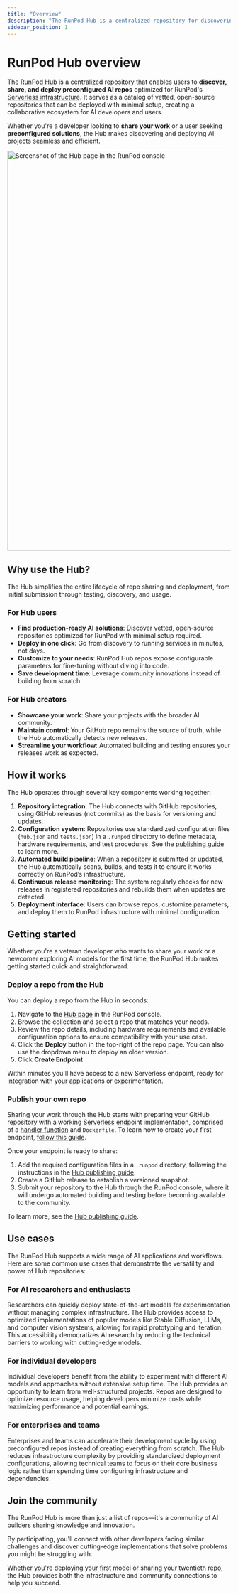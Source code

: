 ```yaml
---
title: "Overview"
description: "The RunPod Hub is a centralized repository for discovering, sharing, and deploying preconfigured AI repos optimized for RunPod's Serverless infrastructure."
sidebar_position: 1
---
```


# RunPod Hub overview

The RunPod Hub is a centralized repository that enables users to **discover, share, and deploy preconfigured AI repos** optimized for RunPod's [Serverless infrastructure](/serverless/overview/). It serves as a catalog of vetted, open-source repositories that can be deployed with minimal setup, creating a collaborative ecosystem for AI developers and users.


Whether you're a developer looking to **share your work** or a user seeking **preconfigured solutions**, the Hub makes discovering and deploying AI projects seamless and efficient.

<img src="/img/docs/hub-homepage.png" width="900" alt="Screenshot of the Hub page in the RunPod console"/>

## Why use the Hub?

The Hub simplifies the entire lifecycle of repo sharing and deployment, from initial submission through testing, discovery, and usage.

### For Hub users

- **Find production-ready AI solutions**: Discover vetted, open-source repositories optimized for RunPod with minimal setup required.
- **Deploy in one click**: Go from discovery to running services in minutes, not days.
- **Customize to your needs**: RunPod Hub repos expose configurable parameters for fine-tuning without diving into code.
- **Save development time**: Leverage community innovations instead of building from scratch.

### For Hub creators

- **Showcase your work**: Share your projects with the broader AI community.
- **Maintain control**: Your GitHub repo remains the source of truth, while the Hub automatically detects new releases.
- **Streamline your workflow**: Automated building and testing ensures your releases work as expected.

## How it works

The Hub operates through several key components working together:

1. **Repository integration**: The Hub connects with GitHub repositories, using GitHub releases (not commits) as the basis for versioning and updates.
2. **Configuration system**: Repositories use standardized configuration files (`hub.json` and `tests.json`) in a `.runpod` directory to define metadata, hardware requirements, and test procedures. See the [publishing guide](/hub/publishing-guide) to learn more.
3. **Automated build pipeline**: When a repository is submitted or updated, the Hub automatically scans, builds, and tests it to ensure it works correctly on RunPod’s infrastructure.
4. **Continuous release monitoring**: The system regularly checks for new releases in registered repositories and rebuilds them when updates are detected.
5. **Deployment interface**: Users can browse repos, customize parameters, and deploy them to RunPod infrastructure with minimal configuration.

## Getting started

Whether you're a veteran developer who wants to share your work or a newcomer exploring AI models for the first time, the RunPod Hub makes getting started quick and straightforward.

### Deploy a repo from the Hub

You can deploy a repo from the Hub in seconds:

1. Navigate to the [Hub page](https://www.runpod.io/console/hub) in the RunPod console.
2. Browse the collection and select a repo that matches your needs.
3. Review the repo details, including hardware requirements and available configuration options to ensure compatibility with your use case.
4. Click the **Deploy** button in the top-right of the repo page. You can also use the dropdown menu to deploy an older version.
5. Click **Create Endpoint**

Within minutes you'll have access to a new Serverless endpoint, ready for integration with your applications or experimentation.

### Publish your own repo

Sharing your work through the Hub starts with preparing your GitHub repository with a working [Serverless endpoint](/serverless/overview) implementation, comprised of a [handler function](/serverless/handlers/overview) and `Dockerfile`. To learn how to create your first endpoint, [follow this guide](/serverless/get-started).

Once your endpoint is ready to share:

1. Add the required configuration files in a `.runpod` directory, following the instructions in the [Hub publishing guide](/hub/publishing-guide).
2. Create a GitHub release to establish a versioned snapshot.
3. Submit your repository to the Hub through the RunPod console, where it will undergo automated building and testing before becoming available to the community.

To learn more, see the [Hub publishing guide](/hub/publishing-guide).

## Use cases

The RunPod Hub supports a wide range of AI applications and workflows. Here are some common use cases that demonstrate the versatility and power of Hub repositories:

### For AI researchers and enthusiasts

Researchers can quickly deploy state-of-the-art models for experimentation without managing complex infrastructure. The Hub provides access to optimized implementations of popular models like Stable Diffusion, LLMs, and computer vision systems, allowing for rapid prototyping and iteration. This accessibility democratizes AI research by reducing the technical barriers to working with cutting-edge models.

### For individual developers

Individual developers benefit from the ability to experiment with different AI models and approaches without extensive setup time. The Hub provides an opportunity to learn from well-structured projects. Repos are designed to optimize resource usage, helping developers minimize costs while maximizing performance and potential earnings.

### For enterprises and teams

Enterprises and teams can accelerate their development cycle by using preconfigured repos instead of creating everything from scratch. The Hub reduces infrastructure complexity by providing standardized deployment configurations, allowing technical teams to focus on their core business logic rather than spending time configuring infrastructure and dependencies.

## Join the community

The RunPod Hub is more than just a list of repos—it's a community of AI builders sharing knowledge and innovation.

By participating, you'll connect with other developers facing similar challenges and discover cutting-edge implementations that solve problems you might be struggling with.

Whether you're deploying your first model or sharing your twentieth repo, the Hub provides both the infrastructure and community connections to help you succeed.
